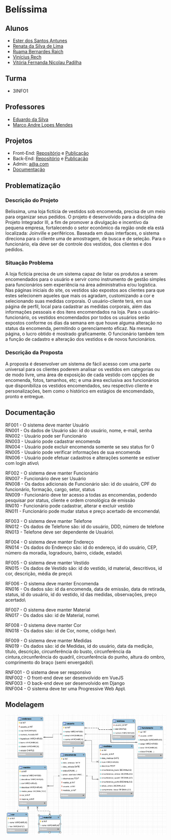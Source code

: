 # Belíssima

## Alunos
- [Ester dos Santos Antunes](https://github.com/antuneseds)
- [Renata da Silva de Lima](https://github.com/ReehLimas)
- [Ruama Bernardes Raich](https://github.com/bernardesraischruama)
- [Vinícius Rech](https://github.com/ViniRech)
- [Vitória Fernanda Nicolau Padilha](https://github.com/fernandapadilha)
  
## Turma
- 3INFO1

## Professores
- [Eduardo da Silva](https://github.com/eduardo-da-silva)
- [Marco Andre Lopes Mendes](https://github.com/marrcandre)

## Projetos
- Front-End: [Repositório](https://github.com/projeto-belissima/front-end.git) e [Publicação](https://front-end-pi-ten.vercel.app/)
- Back-End: [Repositório](https://github.com/projeto-belissima/back-end.git) e [Publicação](https://belissima-deoi.onrender.com/)
- Admin: a@a.com
- [Documentação](https://github.com/projeto-belissima/documentacao.git)

## Problematização

### Descrição do Projeto
Belíssima, uma loja fictícia de vestidos sob encomenda, precisa de um meio para organizar seus pedidos. O projeto é desenvolvido para a disciplina de Projeto Integrador III, a fim de promover a divulgação e incentivo da pequena empresa, fortalecendo o setor econômico da região onde ela está localizada: Joinville e periféricos. Baseada em duas interfaces, o sistema direciona para o cliente uma de amostragem, de busca e de seleção. Para o funcionário, ela deve ser de controle dos vestidos, dos clientes e dos pedidos.

### Situação Problema
A loja fictícia precisa de um sistema capaz de listar os produtos a serem encomendados para o usuário e servir como instrumento de gestão simples para funcionários sem experiência na área administrativa e/ou logística. Nas páginas iniciais do site, os vestidos são expostos aos clientes para que estes selecionem aqueles que mais os agradam, customizando a cor e selecionando suas medidas corporais. O usuário-cliente terá, em sua página de perfil, local para cadastrar as medidas corporais, além das informações pessoais e dos itens encomendados na loja. Para o usuário-funcionário, os vestidos encomendados por todos os usuários serão expostos conforme os dias da semana em que houve alguma alteração no status da encomenda, permitindo o gerenciamento eficaz. Na mesma página, o lucro obtido é mostrado graficamente. O funcionário também tem a função de cadastro e alteração dos vestidos e de novos funcionários.


### Descrição da Proposta
A proposta é desenvolver um sistema de fácil acesso com uma parte universal para os clientes poderem analisar os vestidos em categorias ou de modo livre, uma área de exposição de cada vestido com opções de encomenda, fotos, tamanhos, etc; e uma área exclusiva aos funcionários que disponibiliza os vestidos encomendados, seu respectivo cliente e personalizações, bem como o histórico em estágios de encomendado, pronto e entregue.

## Documentação

RF001 - O sistema deve manter Usuário\
RN001 - Os dados de Usuário são: id do usuário, nome, e-mail, senha\
RN002 - Usuário pode ser Funcionário\
RN003 - Usuário pode cadastrar encomenda\
RN004 - Usuário pode excluir encomenda somente se seu status for 0\
RN005 - Usuário pode verificar informações de sua encomenda\
RN006 - Usuário pode efetuar cadastros e alterações somente se estiver com login ativo\

RF002 - O sistema deve manter Funcionário\
RN007 - Funcionário deve ser Usuário\
RN008 - Os dados adicionais de Funcionário são: id do usuário, CPF do funcionário, formação, cargo, setor, status\
RN009 - Funcionário deve ter acesso a todas as encomendas, podendo pesquisar por status, cliente e ordem cronológica de emissão\
RN010 - Funcionário pode cadastrar, alterar e excluir vestido\
RN011 - Funcionário pode mudar status e preço acertado de encomenda\

RF003 - O sistema deve manter Telefone\
RN012 - Os dados de Telefone são: id do usuário, DDD, número de telefone\
RN013 - Telefone deve ser dependente de Usuário\

RF004 - O sistema deve manter Endereço\
RN014 - Os dados do Endereço são: id do endereço, id do usuário, CEP, número da moradia, logradouro, bairro, cidade, estado\

RF005 - O sistema deve manter Vestido\
RN015 - Os dados de Vestido são: id do vestido, id material, descritivos, id cor, descrição, média de preço\

RF006 - O sistema deve manter Encomenda\
RN016 - Os dados são: id da encomenda, data de emissão, data de retirada, status, id do usuário, id do vestido, id das medidas, observações, preço acertado\

RF007 - O sistema deve manter Material\
RN017 - Os dados são: id de Material, nome\

RF008 - O sistema deve manter Cor\
RN018 - Os dados são: id de Cor, nome, código hex\

RF009 - O sistema deve manter Medidas\
RN019 - Os dados são: id de Medidas, id do usuário, data da medição, título, descrição, circunferência do busto, circunferência da cintura,circunferência do quadril, circunferência do punho, altura do ombro, comprimento do braço (semi envergado)\

RNF001 - O sistema deve ser responsivo\
RNF002 - O front-end deve ser desenvolvido em VueJS\
RNF003 - O back-end deve ser desenvolvido em Django\
RNF004 - O sistema deve ter uma Progressive Web App\


## Modelagem

![Modelo lógico do projeto](./img/modelo-logico.png)
